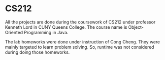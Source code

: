 # CS212

All the projects are done during the coursework of CS212 under professor Kenneth Lord in CUNY Queens College. The course name is Object-Oriented Programming in Java.

The lab homeworks were done under instruction of Cong Cheng. They were mainly targeted to learn problem solving. So, runtime was not considered during doing those homeworks.
